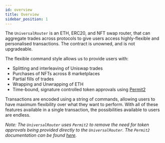 ```yaml
---
id: overview
title: Overview
sidebar_position: 1
---
```


The `UniversalRouter` is an ETH, ERC20, and NFT swap router, that can aggregate trades across protocols to give users access highly-flexible and personalised transactions. The contract is unowned, and is not upgradeable.

The flexible command style allows us to provide users with:

- Splitting and interleaving of Uniswap trades
- Purchases of NFTs across 8 marketplaces
- Partial fills of trades
- Wrapping and Unwrapping of ETH
- Time-bound, signature controlled token approvals using [Permit2](../permit2/overview.md)

Transactions are encoded using a string of commands, allowing users to have maximum flexibility over what they want to perform. With all of these features available in a single transaction, the possibilities available to users are endless.

*Note: The `UniversalRouter` uses `Permit2` to remove the need for token approvals being provided directly to the `UniversalRouter`. The `Permit2` documentation can be found [here](../permit2/overview.md).*
